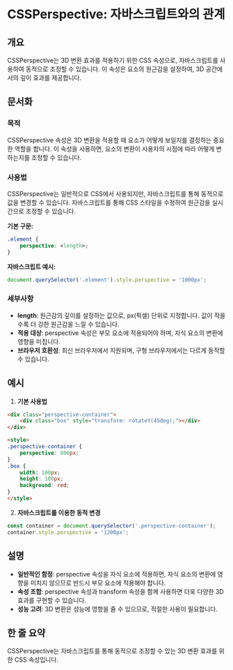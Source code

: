 <!--
Meta Description: # CSSPerspective: 자바스크립트와의 관계 ## 개요 CSSPerspective는 3D 변환 효과를 적용하기 위한 CSS 속성으로, 자바스크립트를 사용하여 동적으로 조정할 수 있습니다. 이 속성은 요소의 원근감을 설정하여, 3D 공간에서의 깊이 효과를 제공합...
Meta Keywords: perspective, 있습니다, 자바스크립트를, style, container
-->

# CSSPerspective: 자바스크립트와의 관계

## 개요
CSSPerspective는 3D 변환 효과를 적용하기 위한 CSS 속성으로, 자바스크립트를 사용하여 동적으로 조정할 수 있습니다. 이 속성은 요소의 원근감을 설정하여, 3D 공간에서의 깊이 효과를 제공합니다.

## 문서화
### 목적
CSSPerspective 속성은 3D 변환을 적용할 때 요소가 어떻게 보일지를 결정하는 중요한 역할을 합니다. 이 속성을 사용하면, 요소의 변환이 사용자의 시점에 따라 어떻게 변하는지를 조정할 수 있습니다.

### 사용법
CSSPerspective는 일반적으로 CSS에서 사용되지만, 자바스크립트를 통해 동적으로 값을 변경할 수 있습니다. 자바스크립트를 통해 CSS 스타일을 수정하여 원근감을 실시간으로 조정할 수 있습니다.

**기본 구문:**
```css
.element {
    perspective: <length>;
}
```

**자바스크립트 예시:**
```javascript
document.querySelector('.element').style.perspective = '1000px';
```

### 세부사항
- **length**: 원근감의 깊이를 설정하는 값으로, px(픽셀) 단위로 지정합니다. 값이 작을수록 더 강한 원근감을 느낄 수 있습니다.
- **적용 대상**: perspective 속성은 부모 요소에 적용되어야 하며, 자식 요소의 변환에 영향을 미칩니다.
- **브라우저 호환성**: 최신 브라우저에서 지원되며, 구형 브라우저에서는 다르게 동작할 수 있습니다.

## 예시
1. **기본 사용법**
```html
<div class="perspective-container">
    <div class="box" style="transform: rotateY(45deg);"></div>
</div>

<style>
.perspective-container {
    perspective: 800px;
}
.box {
    width: 100px;
    height: 100px;
    background: red;
}
</style>
```

2. **자바스크립트를 이용한 동적 변경**
```javascript
const container = document.querySelector('.perspective-container');
container.style.perspective = '1200px';
```

## 설명
- **일반적인 함정**: perspective 속성을 자식 요소에 적용하면, 자식 요소의 변환에 영향을 미치지 않으므로 반드시 부모 요소에 적용해야 합니다.
- **속성 조합**: perspective 속성과 transform 속성을 함께 사용하면 더욱 다양한 3D 효과를 구현할 수 있습니다.
- **성능 고려**: 3D 변환은 성능에 영향을 줄 수 있으므로, 적절한 사용이 필요합니다.

## 한 줄 요약
CSSPerspective는 자바스크립트를 통해 동적으로 조정할 수 있는 3D 변환 효과를 위한 CSS 속성입니다.